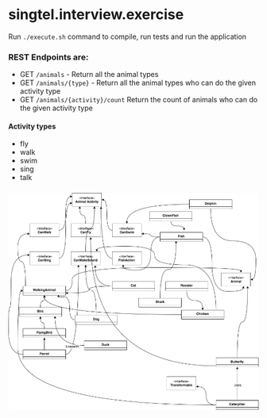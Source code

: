 # singtel.interview.exercise

Run `./execute.sh` command to compile, run tests and run the application

### REST Endpoints are:
- GET `/animals` - Return all the animal types
- GET `/animals/{type}` - Return all the animal types who can do the given activity type
- GET `/animals/{activity}/count` Return the count of animals who can do the given activity type

#### Activity types
- fly
- walk
- swim
- sing 
- talk
 
### ![Relationship diagram](./Diagram.png)